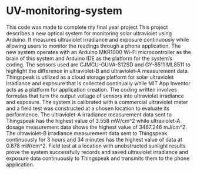 # UV-monitoring-system
This code was made to complete my final year project
This project describes a new optical system for monitoring solar ultraviolet using Arduino. It measures ultraviolet irradiance and exposure continuously while allowing users to monitor the readings through a phone application. The new system operates with an Arduino MKR1000 Wi-Fi microcontroller as the brain of this system and Arduino IDE as the platform for the system’s coding. The sensors used are CJMCU-GUVA-S12SD and GY-8511 ML8511 to highlight the difference in ultraviolet-B and ultraviolet-A measurement data. Thingspeak is utilized as a cloud storage platform for solar ultraviolet irradiance and exposure that is collected continually while MIT App Inventor acts as a platform for application creation. The coding written involves formulas that turn the output voltage of sensors into ultraviolet irradiance and exposure. The system is calibrated with a commercial ultraviolet meter and a field test was constructed at a chosen location to evaluate its performance. The ultraviolet-A irradiance measurement data sent to Thingspeak has the highest value of  3.558 mW/cm^2  while ultraviolet-A dosage measurement data shows the highest value of 3467.246 mJ/cm^2. The ultraviolet-B irradiance measurement data sent to Thingspeak continuously for 3 hours and 34 minutes has the highest value of data at 0.878 mW/cm^2. Field test at a location with unobstructed sunlight results prove the system successfully records and saved ultraviolet irradiance and exposure data continuously to Thingspeak and transmits them to the phone application. 
